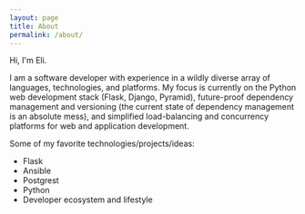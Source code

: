 ```yaml
---
layout: page
title: About
permalink: /about/
---
```


Hi, I'm Eli.

I am a software developer with experience in a wildly diverse array of languages, technologies, and platforms. My focus is currently on the Python web development stack (Flask, Django, Pyramid), future-proof dependency management and versioning (the current state of dependency management is an absolute mess), and simplified load-balancing and concurrency platforms for web and application development.

Some of my favorite technologies/projects/ideas:
* Flask
* Ansible
* Postgrest
* Python
* Developer ecosystem and lifestyle
